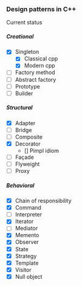 ### Design patterns in C++
Current status

##### Creational 
- [x] Singleton
  - [x] Classical cpp
  - [x] Modern cpp
- [ ] Factory method
- [ ] Abstract factory
- [ ] Prototype
- [ ] Builder 

##### Structural
- [x] Adapter
- [ ] Bridge
- [ ] Composite
- [x] Decorator
  - [] Pimpl idiom
- [ ] Façade
- [ ] Flyweight
- [ ] Proxy 

##### Behavioral
- [x] Chain of responsibility
- [x] Command
- [ ] Interpreter
- [x] Iterator
- [ ] Mediator
- [x] Memento
- [x] Observer
- [x] State
- [x] Strategy
- [x] Template
- [x] Visitor 
- [x] Null object